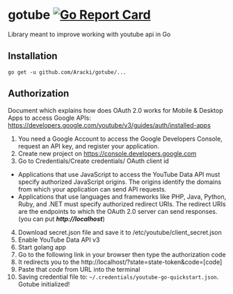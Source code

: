 # gotube  [![Go Report Card](https://goreportcard.com/badge/github.com/aracki/gotube)](https://goreportcard.com/report/github.com/aracki/gotube)
Library meant to improve working with youtube api in Go 

## Installation
`go get -u github.com/Aracki/gotube/...`

## Authorization

Document which explains how does OAuth 2.0 works for Mobile & Desktop Apps to access Google APIs: https://developers.google.com/youtube/v3/guides/auth/installed-apps

1. You need a Google Account to access the Google Developers Console, request an API key, and register your application.
2. Create new project on https://console.developers.google.com 
3. Go to Credentials/Create credentials/ OAuth client id
- Applications that use JavaScript to access the YouTube Data API must specify authorized JavaScript origins. The origins identify the domains from which your application can send API requests.
- Applications that use languages and frameworks like PHP, Java, Python, Ruby, and .NET must specify authorized redirect URIs. The redirect URIs are the endpoints to which the OAuth 2.0 server can send responses. (you can put ***http://localhost***)
4. Download secret.json file and save it to /etc/youtube/client_secret.json
5. Enable YouTube Data API v3
6. Start golang app
7. Go to the following link in your browser then type the authorization code  
8. It redirects you to the http://localhost/?state=state-token&code=[code]
9. Paste that *code* from URL into the terminal
10. Saving credential file to: `~/.credentials/youtube-go-quickstart.json`. Gotube initialized!

